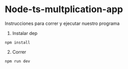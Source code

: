 # Node-ts-multplication-app

Instrucciones para correr y ejecutar nuestro programa

1. Instalar dep

```
npm install
```

2. Correr

```
npm run dev
```

